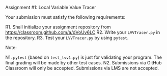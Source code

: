 Assignment #1: Local Variable Value Tracer


Your submission must satisfy the following requirements:

R1. Shall initialize your assignment repository from https://classroom.github.com/a/dVoUv6LC
R2. Write your `LVVTracer.py` in the repository.
R3. Test your `LVVTracer.py` by using `pytest`.


Note:

N1. `pytest` (based on `test_lvv1.py`) is just for validating your program. The final grading will be made by other test cases.
N2. Submissions via GitHub Classroom will only be accepted. Submissions via LMS are not accepted.



